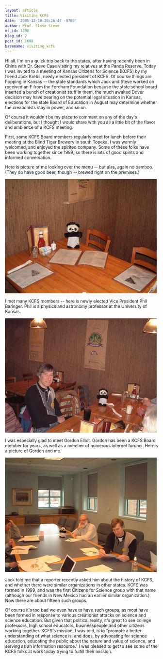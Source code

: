 ```yaml
---
layout: article
title: Visiting KCFS
date: '2005-12-18 20:26:44 -0700'
author: Prof. Steve Steve
mt_id: 1698
blog_id: 2
post_id: 1698
basename: visiting_kcfs
---
```

Hi all.  I'm on a quick trip back to the states, after having recently been in China with Dr. Steve Case visiting my relatives at the Panda Reserve.  Today I was invited to a meeting of Kansas Citizens for Science (KCFS) by my friend Jack Krebs, newly elected president of KCFS.  Of course things are hopping in Kansas -- the state standards which Jack and Steve worked on received an F from the Fordham Foundation because the state school board inserted a bunch of creationist stuff in them, the much awaited Dover decision may have bearing on the potential legal situation in Kansas, elections for the state Board of Education in August may determine whether the creationists stay in power, and so on.

Of course it wouldn't be my place to comment on any of the day's deliberations, but I thought I would share with you all a little bit of the flavor and ambience of a KCFS meeting.

First, some KCFS Board members regularly meet for lunch before their meeting at the Blind Tiger Brewery in south Topeka.  I was warmly welcomed, and enjoyed the spirited company.  Some of these folks have been working together since 1999, so there is lots of good spirits and informed conversation.

Here is picture of me looking over the menu -- but alas, again no bamboo.  (They do have good beer, though -- brewed right on the premises.)

<img src="/uploads/2005/menu.jpg" alt="" />

I met many KCFS members -- here is newly elected Vice President Phil Baringer.  Phil is a physics and astronomy professor at the University of Kansas.

<img src="/uploads/2005/phil.jpg" alt="" />

I was especially glad to meet Gordon Elliot.  Gordon has been a KCFS Board member for years, as well as a member of numerous internet forums.  Here's a picture of Gordon and me.

<img src="/uploads/2005/gordon.jpg" alt="" />

Jack told me that a reporter recently asked him about the history of KCFS, and whether there were similar organizations in other states.  KCFS was formed in 1999, and was the first Citizens for Science group with that name (although our friends in New Mexico had an earlier similar organization.)  Now there are about fifteen such groups.

Of course it's too bad we even have to have such groups, as most have been formed in response to various creationist attacks on science and science education.  But given that political reality, it's great to see college professors, high school educators, businesspeople and other citizens working together.  KCFS's mission, I was told, is to "promote a better understanding of what science is, and does, by advocating for science education, educating the public about the nature and value of science, and serving as an information resource."  I was pleased to get to see some of the KCFS folks at work today trying to fulfill their mission.
